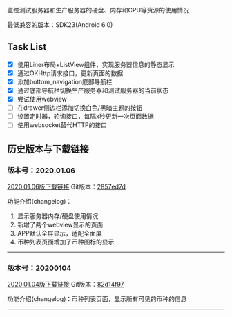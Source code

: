 监控测试服务器和生产服务器的硬盘、内存和CPU等资源的使用情况

最低兼容的版本：SDK23(Android 6.0)

## Task List

- [x] 使用Liner布局+ListView组件，实现服务器信息的静态显示
- [x] 通过OKHttp请求接口，更新页面的数据
- [x] 添加bottom_navigation底部导航栏
- [x] 通过底部导航栏切换生产服务器和测试服务器的当前状态
- [x] 尝试使用webview
- [ ] 在drawer侧边栏添加切换白色/黑暗主题的按钮
- [ ] 设置定时器，轮询接口，每隔x秒更新一次页面数据
- [ ] 使用websocket替代HTTP的接口

## 历史版本与下载链接

### 版本号：2020.01.06

[2020.01.06版下载链接](http://showmethemoney.hnengdata.com/image_after_2019_06/1987/monitor_2020.01.06.apk)
Git版本：[2857ed7d](https://github.com/cadae-exchange/android-server-monitor/commit/2857ed7d77e7106e728f1b3280304c1c2483eb51)


功能介绍(changelog)：

1. 显示服务器内存/硬盘使用情况
2. 新增了两个webview显示的页面
3. APP默认全屏显示，适配全面屏
4. 币种列表页面增加了币种图标的显示

---

### 版本号：20200104

[2020.01.04版下载链接](http://showmethemoney.hnengdata.com/image_after_2019_06/1975/com.monitor.exchange_20200104.apk)
Git版本：[82d14f97](https://github.com/cadae-exchange/android-server-monitor/commit/82d14f975f5a00eec95bceb9fb83379af983b691)

功能介绍(changelog)：币种列表页面，显示所有可见的币种的信息

---
